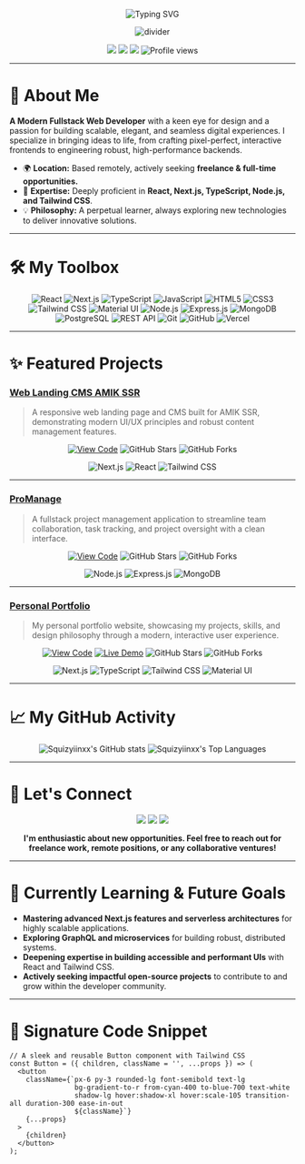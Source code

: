 <p align="center">
  <img src="https://readme-typing-svg.demolab.com?font=Fira+Code&size=28&pause=1000&color=5EEAD4&center=true&vCenter=true&width=600&lines=Hi%2C+I'm+Squizyiinxx.;Fullstack+Web+Developer;Crafting+Modern+Web+Experiences;Open+for+Remote+%2F+Freelance+Work" alt="Typing SVG" />
</p>

<p align="center">
  <img src="https://capsule-render.vercel.app/api?type=waving&color=0:18181B,100:5EEAD4&height=80&section=header" alt="divider" />
</p>

<p align="center">
  <a href="https://squizyiinxx.vercel.app/" target="_blank"><img src="https://img.shields.io/badge/Portfolio-Visit-5EEAD4?style=for-the-badge&logo=vercel&logoColor=black"/></a>
  <a href="mailto:squizyiinxx@gmail.com"><img src="https://img.shields.io/badge/Email-Contact%20Me-1E293B?style=for-the-badge&logo=gmail&logoColor=white"/></a>
  <a href="https://www.linkedin.com/in/jul21/" target="_blank"><img src="https://img.shields.io/badge/LinkedIn-Connect-0A66C2?style=for-the-badge&logo=linkedin&logoColor=white"/></a>
  <img src="https://komarev.com/ghpvc/?username=Squizyiinxx&style=for-the-badge&color=5EEAD4" alt="Profile views" />
</p>

---

# 👋 About Me

**A Modern Fullstack Web Developer** with a keen eye for design and a passion for building scalable, elegant, and seamless digital experiences. I specialize in bringing ideas to life, from crafting pixel-perfect, interactive frontends to engineering robust, high-performance backends.

* 🌍 **Location:** Based remotely, actively seeking **freelance & full-time opportunities.**
* 🚀 **Expertise:** Deeply proficient in **React, Next.js, TypeScript, Node.js, and Tailwind CSS**.
* 💡 **Philosophy:** A perpetual learner, always exploring new technologies to deliver innovative solutions.

---

# 🛠️ My Toolbox

<p align="center">
  <img src="https://img.shields.io/badge/React-20232A?style=for-the-badge&logo=react&logoColor=61DAFB" alt="React"/>
  <img src="https://img.shields.io/badge/Next.js-18181B?style=for-the-badge&logo=next.js&logoColor=white" alt="Next.js"/>
  <img src="https://img.shields.io/badge/TypeScript-3178C6?style=for-the-badge&logo=typescript&logoColor=white" alt="TypeScript"/>
  <img src="https://img.shields.io/badge/JavaScript-F7DF1E?style=for-the-badge&logo=javascript&logoColor=black" alt="JavaScript"/>
  <img src="https://img.shields.io/badge/HTML5-E34F26?style=for-the-badge&logo=html5&logoColor=white" alt="HTML5"/>
  <img src="https://img.shields.io/badge/CSS3-1572B6?style=for-the-badge&logo=css3&logoColor=white" alt="CSS3"/>
  <img src="https://img.shields.io/badge/Tailwind%20CSS-06B6D4?style=for-the-badge&logo=tailwind-css&logoColor=white" alt="Tailwind CSS"/>
  <img src="https://img.shields.io/badge/Material--UI-007FFF?style=for-the-badge&logo=mui&logoColor=white" alt="Material UI"/>
  <img src="https://img.shields.io/badge/Node.js-339933?style=for-the-badge&logo=node.js&logoColor=white" alt="Node.js"/>
  <img src="https://img.shields.io/badge/Express.js-18181B?style=for-the-badge&logo=express&logoColor=white" alt="Express.js"/>
  <img src="https://img.shields.io/badge/MongoDB-47A248?style=for-the-badge&logo=mongodb&logoColor=white" alt="MongoDB"/>
  <img src="https://img.shields.io/badge/PostgreSQL-4169E1?style=for-the-badge&logo=postgresql&logoColor=white" alt="PostgreSQL"/>
  <img src="https://img.shields.io/badge/REST%20API-005571?style=for-the-badge" alt="REST API"/>
  <img src="https://img.shields.io/badge/Git-F05032?style=for-the-badge&logo=git&logoColor=white" alt="Git"/>
  <img src="https://img.shields.io/badge/GitHub-181717?style=for-the-badge&logo=github&logoColor=white" alt="GitHub"/>
  <img src="https://img.shields.io/badge/Vercel-000000?style=for-the-badge&logo=vercel&logoColor=white" alt="Vercel"/>
</p>

---

# ✨ Featured Projects

### [Web Landing CMS AMIK SSR](https://github.com/Squizyiinxx/web-amik)
> A responsive web landing page and CMS built for AMIK SSR, demonstrating modern UI/UX principles and robust content management features.
<p align="center">
  <a href="https://github.com/Squizyiinxx/web-amik" target="_blank"><img src="https://img.shields.io/badge/Repo-View%20Code-18181B?style=for-the-badge&logo=github&logoColor=white" alt="View Code"></a>
  <img src="https://img.shields.io/github/stars/Squizyiinxx/web-amik?style=social" alt="GitHub Stars">
  <img src="https://img.shields.io/github/forks/Squizyiinxx/web-amik?style=social" alt="GitHub Forks">
</p>
<p align="center">
  <img src="https://img.shields.io/badge/Next.js-18181B?style=flat-square&logo=next.js&logoColor=white" alt="Next.js"/>
  <img src="https://img.shields.io/badge/React-20232A?style=flat-square&logo=react&logoColor=61DAFB" alt="React"/>
  <img src="https://img.shields.io/badge/Tailwind%20CSS-06B6D4?style=flat-square&logo=tailwind-css&logoColor=white" alt="Tailwind CSS"/>
</p>

---

### [ProManage](https://github.com/Squizyiinxx/ProManage)
> A fullstack project management application to streamline team collaboration, task tracking, and project oversight with a clean interface.
<p align="center">
  <a href="https://github.com/Squizyiinxx/ProManage" target="_blank"><img src="https://img.shields.io/badge/Repo-View%20Code-18181B?style=for-the-badge&logo=github&logoColor=white" alt="View Code"></a>
  <img src="https://img.shields.io/github/stars/Squizyiinxx/ProManage?style=social" alt="GitHub Stars">
  <img src="https://img.shields.io/github/forks/Squizyiinxx/ProManage?style=social" alt="GitHub Forks">
</p>
<p align="center">
  <img src="https://img.shields.io/badge/Node.js-339933?style=flat-square&logo=node.js&logoColor=white" alt="Node.js"/>
  <img src="https://img.shields.io/badge/Express.js-18181B?style=flat-square&logo=express&logoColor=white" alt="Express.js"/>
  <img src="https://img.shields.io/badge/MongoDB-47A248?style=flat-square&logo=mongodb&logoColor=white" alt="MongoDB"/>
</p>

---

### [Personal Portfolio](https://github.com/Squizyiinxx/portfolio)
> My personal portfolio website, showcasing my projects, skills, and design philosophy through a modern, interactive user experience.
<p align="center">
  <a href="https://github.com/Squizyiinxx/portfolio" target="_blank"><img src="https://img.shields.io/badge/Repo-View%20Code-18181B?style=for-the-badge&logo=github&logoColor=white" alt="View Code"></a>
  <a href="https://squizyiinxx.vercel.app/" target="_blank"><img src="https://img.shields.io/badge/Live%20Demo-5EEAD4?style=for-the-badge&logo=vercel&logoColor=black" alt="Live Demo"></a>
  <img src="https://img.shields.io/github/stars/Squizyiinxx/portfolio?style=social" alt="GitHub Stars">
  <img src="https://img.shields.io/github/forks/Squizyiinxx/portfolio?style=social" alt="GitHub Forks">
</p>
<p align="center">
  <img src="https://img.shields.io/badge/Next.js-18181B?style=flat-square&logo=next.js&logoColor=white" alt="Next.js"/>
  <img src="https://img.shields.io/badge/TypeScript-3178C6?style=flat-square&logo=typescript&logoColor=white" alt="TypeScript"/>
  <img src="https://img.shields.io/badge/Tailwind%20CSS-06B6D4?style=flat-square&logo=tailwind-css&logoColor=white" alt="Tailwind CSS"/>
  <img src="https://img.shields.io/badge/Material--UI-007FFF?style=flat-square&logo=mui&logoColor=white" alt="Material UI"/>
</p>

---

# 📈 My GitHub Activity

<p align="center">
  <img src="https://github-readme-stats.vercel.app/api?username=Squizyiinxx&show_icons=true&theme=transparent&hide_title=true&hide_border=true&bg_color=18181B&count_private=true&text_color=FFFFFF&icon_color=5EEAD4" alt="Squizyiinxx's GitHub stats" />
  <img src="https://github-readme-stats.vercel.app/api/top-langs/?username=Squizyiinxx&layout=compact&theme=transparent&hide_border=true&bg_color=18181B&text_color=FFFFFF&icon_color=5EEAD4" alt="Squizyiinxx's Top Languages" />
</p>

---

# 💬 Let's Connect

<p align="center">
  <a href="https://squizyiinxx.vercel.app/" target="_blank"><img src="https://img.shields.io/badge/Visit%20My%20Portfolio-5EEAD4?style=for-the-badge&logo=vercel&logoColor=black"/></a>
  <a href="mailto:wowmr51@gmail.com"><img src="https://img.shields.io/badge/Email%20Me-18181B?style=for-the-badge&logo=gmail&logoColor=white"/></a>
  <a href="https://www.linkedin.com/in/jul21/" target="_blank"><img src="https://img.shields.io/badge/Connect%20on%20LinkedIn-0A66C2?style=for-the-badge&logo=linkedin&logoColor=white"/></a>
</p>
<p align="center"><b>I'm enthusiastic about new opportunities. Feel free to reach out for freelance work, remote positions, or any collaborative ventures!</b></p>

---

# 🚧 Currently Learning & Future Goals

* **Mastering advanced Next.js features and serverless architectures** for highly scalable applications.
* **Exploring GraphQL and microservices** for building robust, distributed systems.
* **Deepening expertise in building accessible and performant UIs** with React and Tailwind CSS.
* **Actively seeking impactful open-source projects** to contribute to and grow within the developer community.

---

# 📝 Signature Code Snippet

```tsx
// A sleek and reusable Button component with Tailwind CSS
const Button = ({ children, className = '', ...props }) => (
  <button
    className={`px-6 py-3 rounded-lg font-semibold text-lg
                bg-gradient-to-r from-cyan-400 to-blue-700 text-white
                shadow-lg hover:shadow-xl hover:scale-105 transition-all duration-300 ease-in-out
                ${className}`}
    {...props}
  >
    {children}
  </button>
);
